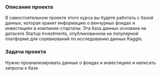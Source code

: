 ### Описание проекта

В самостоятельном проекте этого курса вы будете работать с базой данных, которая хранит информацию о венчурных фондах и инвестициях в компании-стартапы. 
Эта база данных основана на датасете Startup Investments, опубликованном на популярной платформе для соревнований по исследованию данных Kaggle. 

### Задача проекта
Нужно проанализировать данные о фондах и инвестициях и написать запросы к базе. 
